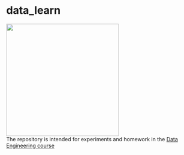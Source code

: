 # data_learn
<img src="https://bigdataanalyticsnews.com/wp-content/uploads/2019/12/data-analyst.png" width="300pt"><br>
The repository is intended for experiments and homework in the  <a href="https://github.com/Data-Learn">Data Engineering course</a>

